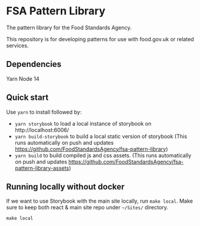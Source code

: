 # FSA Pattern Library

The pattern library for the Food Standards Agency.

This repository is for developing patterns for use with food.gov.uk or related services.

## Dependencies

Yarn
Node 14

## Quick start

Use `yarn` to install followed by: 

* `yarn storybook` to load a local instance of storybook on http://localhost:6006/
* `yarn build-storybook` to build a local static version of storybook (This runs automatically on push and updates https://github.com/FoodStandardsAgency/fsa-pattern-library)
* `yarn build` to build compiled js and css assets. (This runs automatically on push and updates https://github.com/FoodStandardsAgency/fsa-pattern-library-assets)

## Running locally without docker
If we want to use Storybook with the main site locally, run `make local`. Make sure to keep both react & main site repo under ``~/Sites/`` directory.
```
make local
```
